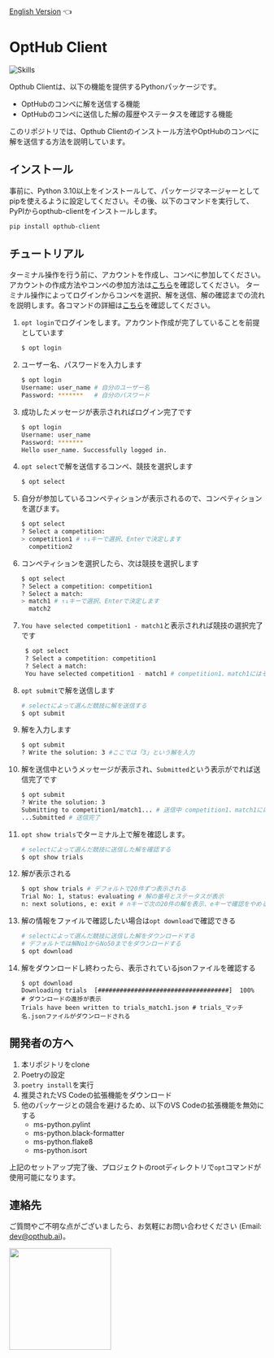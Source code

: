 [English Version](https://github.com/opthub-org/opthub-client) 👈

# OptHub Client

![Skills](https://skillicons.dev/icons?i=py,graphql,docker,vscode,github)

Opthub Clientは、以下の機能を提供するPythonパッケージです。

- OptHubのコンペに解を送信する機能
- OptHubのコンペに送信した解の履歴やステータスを確認する機能

このリポジトリでは、Opthub Clientのインストール方法やOptHubのコンペに解を送信する方法を説明しています。

## インストール

事前に、Python 3.10以上をインストールして、パッケージマネージャーとしてpipを使えるように設定してください。その後、以下のコマンドを実行して、PyPIからopthub-clientをインストールします。

```bash
pip install opthub-client
```

## チュートリアル

<!-- TODO: @tkumamoto -->
<!-- アカウントを作成して、ログインして、コンペを選んで参加して、ターミナルでコンペを選択して、解を送信して確認するところまでを一通り説明する。詳しいコマンドの使い方はNotionを誘導する。 -->
ターミナル操作を行う前に、アカウントを作成し、コンペに参加してください。アカウントの作成方法やコンペの参加方法は[こちら](https://opthub.notion.site/1b96e2f4e9424db0934f297ee0351403?pvs=4)を確認してください。
ターミナル操作によってログインからコンペを選択、解を送信、解の確認までの流れを説明します。各コマンドの詳細は[こちら](https://opthub.notion.site/OptHub-Client-1fec52032bca4cdda14d5a28c0028952?pvs=4)を確認してください。
<!-- TODO: URLを挿入 -->
1. `opt login`でログインをします。アカウント作成が完了していることを前提としています
    ```bash
    $ opt login
    ```
2. ユーザー名、パスワードを入力します
    ```bash
    $ opt login
    Username: user_name # 自分のユーザー名
    Password: *******   # 自分のパスワード
    ```
3. 成功したメッセージが表示されればログイン完了です
    ```bash
    $ opt login
    Username: user_name
    Password: *******
    Hello user_name. Successfully logged in.
    ```
4. `opt select`で解を送信するコンペ、競技を選択します
    ```bash
    $ opt select
    ```
5. 自分が参加しているコンペティションが表示されるので、コンペティションを選びます。
    ```bash
    $ opt select
    ? Select a competition:
    > competition1 # ↑↓キーで選択、Enterで決定します
      competition2 
    ```
6. コンペティションを選択したら、次は競技を選択します
    ```bash
    $ opt select
    ? Select a competition: competition1
    ? Select a match:
    > match1 # ↑↓キーで選択、Enterで決定します
      match2
    ```
7. `You have selected competition1 - match1`と表示されれば競技の選択完了です
   ```bash
    $ opt select
    ? Select a competition: competition1
    ? Select a match:
    You have selected competition1 - match1 # competition1、match1にはそれぞれコンペ名、競技名が入る
    ```
8.  `opt submit`で解を送信します
    ```bash
    # selectによって選んだ競技に解を送信する 
    $ opt submit
    ```
9. 解を入力します
    ```bash
    $ opt submit
    ? Write the solution: 3 #ここでは「3」という解を入力 
    ```
10. 解を送信中というメッセージが表示され、`Submitted`という表示がでれば送信完了です
     ```bash
    $ opt submit
    ? Write the solution: 3
    Submitting to competition1/match1... # 送信中 competition1、match1にはコンペ名、競技名が表示されている
    ...Submitted # 送信完了
    ```
11. `opt show trials`でターミナル上で解を確認します。
    ```bash
    # selectによって選んだ競技に送信した解を確認する 
    $ opt show trials
    ```
12. 解が表示される
     ```bash
    $ opt show trials # デフォルトで20件ずつ表示される
    Trial No: 1, status: evaluating # 解の番号とステータスが表示
    n: next solutions, e: exit # nキーで次の20件の解を表示、eキーで確認をやめる
    ```
13. 解の情報をファイルで確認したい場合は`opt download`で確認できる
    ```bash
    # selectによって選んだ競技に送信した解をダウンロードする
    # デフォルトでは解No1からNo50までをダウンロードする
    $ opt download
    ```
14. 解をダウンロードし終わったら、表示されているjsonファイルを確認する
    ```
    $ opt download
    Downloading trials  [####################################]  100%
    # ダウンロードの進捗が表示
    Trials have been written to trials_match1.json # trials_マッチ名.jsonファイルがダウンロードされる
    ```
## 開発者の方へ
1. 本リポジトリをclone
2. Poetryの設定
3. `poetry install`を実行
4. 推奨されたVS Codeの拡張機能をダウンロード
5. 他のパッケージとの競合を避けるため、以下のVS Codeの拡張機能を無効にする
    - ms-python.pylint
    - ms-python.black-formatter
    - ms-python.flake8
    - ms-python.isort

上記のセットアップ完了後、プロジェクトのrootディレクトリで`opt`コマンドが使用可能になります。

## 連絡先 <a id="Contact"></a>

ご質問やご不明な点がございましたら、お気軽にお問い合わせください (Email: dev@opthub.ai)。

<img src="https://opthub.ai/assets/images/logo.svg" width="200">

